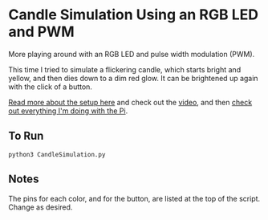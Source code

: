 # Candle Simulation Using an RGB LED and PWM

More playing around with an RGB LED and pulse width modulation (PWM).

This time I tried to simulate a flickering candle, which starts bright and yellow, and then dies down to a dim red glow. It can be brightened up again with the click of a button.

[Read more about the setup here](https://grantwinney.com/creating-a-flickering-candle-using-an-rgb-led-on-the-raspberry-pi/) and check out the [video](https://www.youtube.com/watch?v=yw9hbqbxyKo), and then [check out everything I'm doing with the Pi](https://grantwinney.com/tag/52-weeks-of-pi/).

## To Run

`python3 CandleSimulation.py`

## Notes

The pins for each color, and for the button, are listed at the top of the script. Change as desired.
